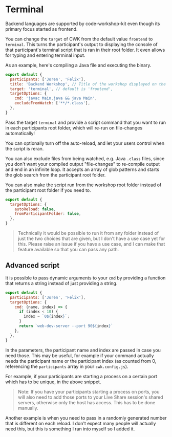 # Terminal

Backend languages are supported by code-workshop-kit even though its primary focus started as frontend.

You can change the `target` of CWK from the default value `frontend` to `terminal`.
This turns the participant's output to displaying the console of that participant's terminal script that is ran in their root folder.
It even allows for typing and entering terminal input.

As an example, here's compiling a Java file and executing the binary.

```js
export default {
  participants: ['Joren', 'Felix'],
  title: 'Backend Workshop', // Title of the workshop displayed on the main page when launching CWK
  target: 'terminal', // default is 'frontend',
  targetOptions: {
    cmd: 'javac Main.java && java Main',
    excludeFromWatch: ['**/*.class'],
  },
}
```

Pass the target `terminal` and provide a script command that you want to run in each participants root folder, which will re-run on file-changes automatically!

You can optionally turn off the auto-reload, and let your users control when the script is reran.

You can also exclude files from being watched, e.g. Java `.class` files, since you don't want your compiled output "file-changes" to re-compile output and end in an infinite loop.
It accepts an array of glob patterns and starts the glob search from the participant root folder.

You can also make the script run from the workshop root folder instead of the participant root folder if you need to.

```js
export default {
  targetOptions: {
    autoReload: false,
    fromParticipantFolder: false,
  },
}
```

> Technically it would be possible to run it from any folder instead of just the two choices that are given, but I don't have a use case yet for this.
> Please raise an issue if you have a use case, and I can make that feature available so that you can pass any path.

## Advanced script

It is possible to pass dynamic arguments to your `cmd` by providing a function that returns a string instead of just providing a string.

```js
export default {
  participants: ['Joren', 'Felix'],
  targetOptions: {
    cmd: (name, index) => {
      if (index < 10) {
        index = `0${index}`;
      }
      return `web-dev-server --port 90${index}`
    },
  },
}
```

In the parameters, the participant name and index are passed in case you need those.
This may be useful, for example if your command actually needs the participant name or the participant index (as counted from 0, referencing the `participants` array in your `cwk.config.js`).

For example, if your participants are starting a process on a certain port which has to be unique, in the above snippet.

> Note: If you have your participants starting a process on ports, you will also need to add those ports to your Live Share session's shared servers, otherwise only the host has access. This has to be done manually.

Another example is when you need to pass in a randomly generated number that is different on each reload.
I don't expect many people will actually need this, but this is something I ran into myself so I added it.
